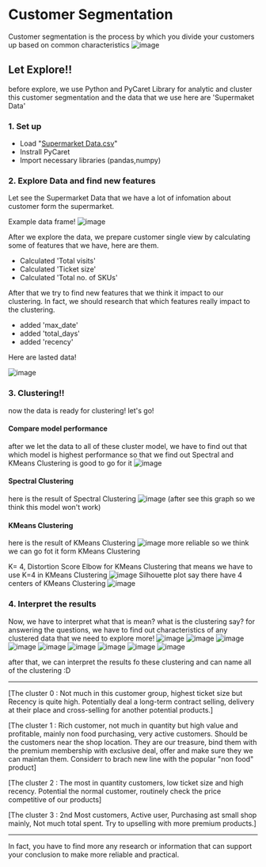 # Customer Segmentation
Customer segmentation is the process by which you divide your customers up based on common characteristics
![image](https://user-images.githubusercontent.com/95345008/147415999-30f34133-e53a-4615-9c9b-1a3ec8e12405.png)

## Let Explore!!
before explore, we use Python and PyCaret Library for analytic and cluster this customer segmentation and the data that we use here are 'Supermaket Data'


### 1. Set up
- Load "[Supermarket Data.csv](https://drive.google.com/file/d/1CBuHPnAf1FbBJxiMxBJxvtnS4DMJrEdD/view?usp=sharing)" 
- Instrall PyCaret 
- Import necessary libraries (pandas,numpy)

### 2. Explore Data and find new features
Let see the Supermarket Data that we have a lot of infomation about customer form the supermarket.

Example data frame!
![image](https://user-images.githubusercontent.com/95345008/147416153-abf7df40-4040-4c34-9192-cca66c7a6e82.png)
 
After we explore the data, we prepare customer single view by calculating some of features that we have, here are them.

- Calculated 'Total visits' 
- Calculated 'Ticket size'
- Calculated 'Total no. of SKUs'

After that we try to find new features that we think it impact to our clustering. In fact, we should research that which features really impact to the clustering.
- added 'max_date'
- added 'total_days'
- added 'recency'

Here are lasted data!

![image](https://user-images.githubusercontent.com/95345008/147416215-9f078455-4a78-4abd-9c31-927f3f50c6f0.png)


### 3. Clustering!!
now the data is ready for clustering! let's go!
#### Compare model performance
after we let the data to all of these cluster model, we have to find out that which model is highest performance
so that we find out Spectral and KMeans Clustering is good to go for it
![image](https://user-images.githubusercontent.com/95345008/147416293-9618939d-9c29-4bfb-ab6f-dc8bcc81b698.png)

#### Spectral Clustering 
here is the result of Spectral Clustering
![image](https://user-images.githubusercontent.com/95345008/147416300-e69e562c-c002-4a52-a7b4-1a53dd44434e.png)
(after see this graph so we think this model won't work)

#### KMeans Clustering
here is the result of KMeans Clustering
![image](https://user-images.githubusercontent.com/95345008/147416322-f6b141ad-8f03-4d27-a6d8-dee2c1c669c5.png)
more reliable so we think we can go fot it form KMeans Clustering

K= 4, Distortion Score Elbow for KMeans Clustering
that means we have to use K=4 in KMeans Clustering
![image](https://user-images.githubusercontent.com/95345008/147416360-3c195a9a-87f0-4b4c-bcd8-67b86656fe3b.png)
Silhouette plot say there have 4 centers of KMeans Clustering
![image](https://user-images.githubusercontent.com/95345008/147416364-d32e0142-e26a-4e58-920a-2201b6f56de9.png)

### 4. Interpret the results
Now, we have to interpret what that is mean? what is the clustering say?
for answering the questions, we have to find out characteristics of any clustered data that we need to explore more!
![image](https://user-images.githubusercontent.com/95345008/147416407-f450b26e-d733-4882-ba0d-65be79e85f9c.png)
![image](https://user-images.githubusercontent.com/95345008/147416410-878c9427-deb6-4813-acc6-580268f0631b.png)
![image](https://user-images.githubusercontent.com/95345008/147416414-ede12c69-4fae-4fdc-8225-260c167f8185.png)
![image](https://user-images.githubusercontent.com/95345008/147416416-3cd153cd-147d-46a7-91f4-860d3f285fc7.png)
![image](https://user-images.githubusercontent.com/95345008/147416421-1f1aa39f-1634-4295-a364-82292e655075.png)
![image](https://user-images.githubusercontent.com/95345008/147416422-e57287e4-ac43-4b95-8711-644f88bac8be.png)
![image](https://user-images.githubusercontent.com/95345008/147416432-65dd29c4-f619-48cd-b1a9-c4e3114fd1e6.png)
![image](https://user-images.githubusercontent.com/95345008/147416435-6e694785-e1ac-4dfd-9349-3e835f54a41a.png)
![image](https://user-images.githubusercontent.com/95345008/147416441-d0420498-62cd-4b43-9a16-dbfd2e9ae87f.png)

after that, we can interpret the results fo these clustering and can name all of the clustering :D

----------------------------------------------------------------------
[The cluster 0 : Not much in this customer group, highest ticket size but Recency is quite high. Potentially deal a long-term contract selling, delivery at their place and cross-selling for another potential products.]

[The cluster 1 : Rich customer, not much in quantity but high value and profitable, mainly non food purchasing, very active customers. Should be the customers near the shop location. They are our treasure, bind them with the premium membership with exclusive deal, offer and make sure they we can maintan them. Considerr to brach new line with the popular "non food" product]

[The cluster 2 : The most in quantity customers, low ticket size and high recency. Potential the normal customer, routinely check the price competitive of our products]

[The cluster 3 : 2nd Most customers, Active user, Purchasing ast small shop mainly, Not much total spent. Try to upselling with more premium products.]

----------------------------------------------------------------------

In fact, you have to find more any research or information that can support your conclusion to make more reliable and practical.
